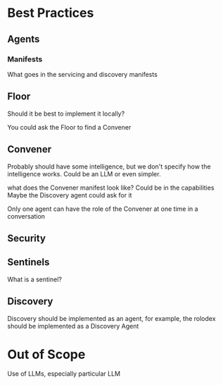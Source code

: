 # Best Practices #
## Agents ##

### Manifests ###

What goes in the servicing and discovery manifests

## Floor ## 

Should it be best to implement it locally?

You could ask the Floor to find a Convener


## Convener ## 

Probably should have some intelligence, but we don't specify how the intelligence works. Could be an LLM or even simpler. 

what does the Convener manifest look like? Could be in the capabilities 
Maybe the Discovery agent could ask for it

Only one agent can have the role of the Convener at one time in a conversation

## Security ## 

## Sentinels ## 

What is a sentinel? 

## Discovery ## 

Discovery should be implemented as an agent, for example, the rolodex should be implemented as a Discovery Agent

# Out of Scope #
Use of LLMs, especially particular LLM

